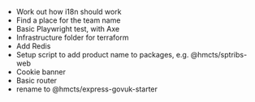 - Work out how i18n should work
- Find a place for the team name
- Basic Playwright test, with Axe
- Infrastructure folder for terraform
- Add Redis
- Setup script to add product name to packages, e.g. @hmcts/sptribs-web
- Cookie banner
- Basic router
- rename to @hmcts/express-govuk-starter
